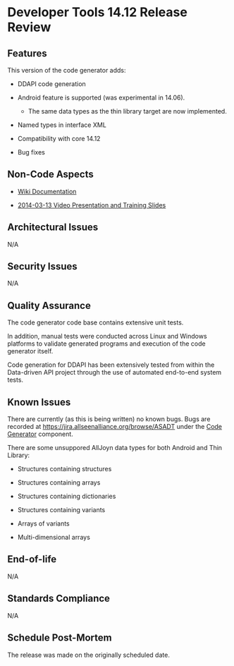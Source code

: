 # Developer Tools 14.12 Release Review

## Features

This version of the code generator adds:


*  DDAPI code generation

*  Android feature is supported (was experimental in 14.06).
    * The same data types as the thin library target are now implemented.

*  Named types in interface XML

*  Compatibility with core 14.12

*  Bug fixes

## Non-Code Aspects


*  [Wiki Documentation](devtools/code_generator)

*  [2014-03-13 Video Presentation and Training Slides](/Training)

## Architectural Issues

N/A

## Security Issues

N/A

## Quality Assurance

The code generator code base contains extensive unit tests.

In addition, manual tests were conducted across Linux and Windows platforms to validate generated programs and execution of the code generator itself.

Code generation for DDAPI has been extensively tested from within the Data-driven API project through the use of automated end-to-end system tests.
## Known Issues

There are currently (as this is being written) no known bugs. Bugs are recorded at https://jira.allseenalliance.org/browse/ASADT under the [Code Generator](https///jira.allseenalliance.org/browse/ASADT-1?jql=project%20%3D%20ASADT%20AND%20component%20%3D%20%22Code%20Generator%22) component.

There are some unsuppored AllJoyn data types for both Android and Thin Library:


*  Structures containing structures

*  Structures containing arrays

*  Structures containing dictionaries

*  Structures containing variants

*  Arrays of variants

*  Multi-dimensional arrays

## End-of-life

N/A

## Standards Compliance

N/A

## Schedule Post-Mortem

The release was made on the originally scheduled date.
